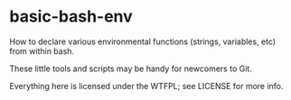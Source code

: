 # basic-bash-env

How to declare various environmental functions (strings, variables, etc) from within bash.

These little tools and scripts may be handy for newcomers to Git.

Everything here is licensed under the WTFPL; see LICENSE for more info.
